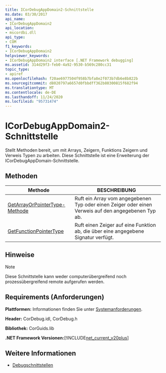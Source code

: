 ```yaml
---
title: ICorDebugAppDomain2-Schnittstelle
ms.date: 03/30/2017
api_name:
- ICorDebugAppDomain2
api_location:
- mscordbi.dll
api_type:
- COM
f1_keywords:
- ICorDebugAppDomain2
helpviewer_keywords:
- ICorDebugAppDomain2 interface [.NET Framework debugging]
ms.assetid: 314d29f3-feb0-4a92-9530-b569c280cc31
topic_type:
- apiref
ms.openlocfilehash: f20ae6977504f958b7bfa8e2f073b7db6e8b822b
ms.sourcegitcommit: d8020797a6657d0fbbdff362b80300815f682f94
ms.translationtype: MT
ms.contentlocale: de-DE
ms.lasthandoff: 11/24/2020
ms.locfileid: "95731474"
---
```

# <a name="icordebugappdomain2-interface"></a>ICorDebugAppDomain2-Schnittstelle

Stellt Methoden bereit, um mit Arrays, Zeigern, Funktions Zeigern und Verweis Typen zu arbeiten. Diese Schnittstelle ist eine Erweiterung der ICorDebugAppDomain-Schnittstelle.  
  
## <a name="methods"></a>Methoden  
  
|Methode|BESCHREIBUNG|  
|------------|-----------------|  
|[GetArrayOrPointerType-Methode](icordebugappdomain2-getarrayorpointertype-method.md)|Ruft ein Array vom angegebenen Typ oder einen Zeiger oder einen Verweis auf den angegebenen Typ ab.|  
|[GetFunctionPointerType](icordebugappdomain2-getfunctionpointertype-method.md)|Ruft einen Zeiger auf eine Funktion ab, die über eine angegebene Signatur verfügt.|  
  
## <a name="remarks"></a>Hinweise  
  
> [!NOTE]
> Diese Schnittstelle kann weder computerübergreifend noch prozessübergreifend remote aufgerufen werden.  
  
## <a name="requirements"></a>Requirements (Anforderungen)  

 **Plattformen:** Informationen finden Sie unter [Systemanforderungen](../../get-started/system-requirements.md).  
  
 **Header:** CorDebug.idl, CorDebug.h  
  
 **Bibliothek:** CorGuids.lib  
  
 **.NET Framework Versionen:**[!INCLUDE[net_current_v20plus](../../../../includes/net-current-v20plus-md.md)]  
  
## <a name="see-also"></a>Weitere Informationen

- [Debugschnittstellen](debugging-interfaces.md)

